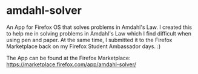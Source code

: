 # amdahl-solver
An App for Firefox OS that solves problems in Amdahl's Law.
I created this to help me in solving problems in Amdahl's Law which I find difficult when using pen and paper. At the same time, I submitted it to the Firefox Marketplace back on my Firefox Student Ambassador days. :)

The App can be found at the Firefox Marketplace: https://marketplace.firefox.com/app/amdahl-solver/
